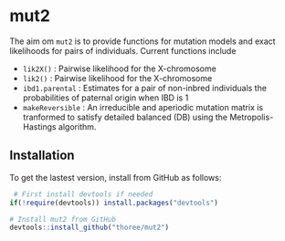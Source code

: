 <!-- README.md is generated from README.Rmd. Please edit that file -->
mut2
====

The aim om `mut2` is to provide functions for mutation models and exact likelihoods for pairs of individuals. Current functions include

-   `lik2X()` : Pairwise likelihood for the X-chromosome
-   `lik2()` : Pairwise likelihood for the X-chromosome
-   `ibd1.parental` : Estimates for a pair of non-inbred individuals the probabilities of paternal origin when IBD is 1
-   `makeReversible` : An irreducible and aperiodic mutation matrix is tranformed to satisfy detailed balanced (DB) using the Metropolis-Hastings algorithm.

Installation
------------

To get the lastest version, install from GitHub as follows:

``` r
 # First install devtools if needed
if(!require(devtools)) install.packages("devtools")

# Install mut2 from GitHub
devtools::install_github("thoree/mut2")
```
